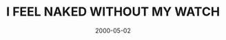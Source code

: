---
layout: base.njk
title : 'I FEEL NAKED WITHOUT MY WATCH' 
view_title : 'I FEEL NAKED WITHOUT MY WATCH' 
year : '2000' 
date : '2000-05-02' 
img_file : '/drawing/ifeelnak.png' 
html_file : 'ifeelnak' 
next_html : 'thegirli.html' 
year_order : '264' 
permalink : "title/{{html_file}}.html"
---